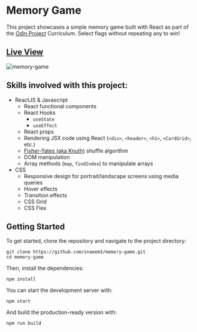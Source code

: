 # Memory Game

This project showcases a simple memory game built with React as part of the [Odin Project](https://www.theodinproject.com/lessons/node-path-react-new-memory-card) Curriculum. Select flags without repeating any to win!

## [Live View](https://snaeem3.github.io/memory-game)
![memory-game](https://user-images.githubusercontent.com/11710951/235327354-810909fe-5d7c-4877-abff-b8ac830eb834.PNG)

## Skills involved with this project:

- ReactJS & Javascript
  - React functional components
  - React Hooks
    - `useState`
    - `useEffect`
  - React props
  - Rendering JSX code using React (`<div>`, `<header>`, `<h1>`, `<CardGrid>`, etc.)
  - [Fisher-Yates (aka Knuth)](https://en.wikipedia.org/wiki/Fisher%E2%80%93Yates_shuffle) shuffle algorithm
  - DOM manipulation
  - Array methods (`map`, `findIndex`) to manipulate arrays
- CSS
  - Responsive design for portrait/landscape screens using media queries
  - Hover effects
  - Transition effects
  - CSS Grid
  - CSS Flex

## Getting Started

To get started, clone the repository and navigate to the project directory:

```
git clone https://github.com/snaeem3/memory-game.git
cd memory-game
```

Then, install the dependencies:

```
npm install
```

You can start the development server with:

```
npm start
```

And build the production-ready version with:

```
npm run build
```
